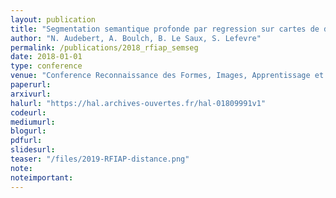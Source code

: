 ```yaml
---
layout: publication
title: "Segmentation semantique profonde par regression sur cartes de distances signees"
author: "N. Audebert, A. Boulch, B. Le Saux, S. Lefevre"
permalink: /publications/2018_rfiap_semseg
date: 2018-01-01
type: conference
venue: "Conference Reconnaissance des Formes, Images, Apprentissage et Perception, RFIAP"
paperurl: 
arxivurl: 
halurl: "https://hal.archives-ouvertes.fr/hal-01809991v1"
codeurl: 
mediumurl: 
blogurl: 
pdfurl: 
slidesurl: 
teaser: "/files/2019-RFIAP-distance.png"
note:
noteimportant: 
---			
```

					

